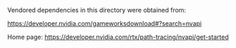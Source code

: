 Vendored dependencies in this directory were obtained from: 

https://developer.nvidia.com/gameworksdownload#?search=nvapi

Home page: https://developer.nvidia.com/rtx/path-tracing/nvapi/get-started
